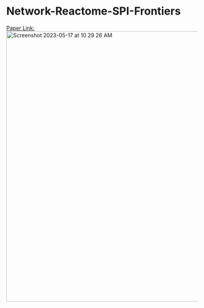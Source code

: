 # Network-Reactome-SPI-Frontiers
[Paper Link:](https://www.ncbi.nlm.nih.gov/pubmed/31281799)
<img width="712" alt="Screenshot 2023-05-17 at 10 29 26 AM" src="https://github.com/spawar2/Network-Reactome-SPI-Frontiers/assets/25118302/fbe0ed8e-0034-4492-aa72-c545dd0a39d7">
